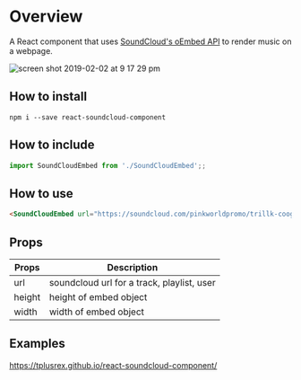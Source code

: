 # Overview
A React component that uses [SoundCloud's oEmbed API](https://developers.soundcloud.com/docs/oembed) to render music on a webpage.

![screen shot 2019-02-02 at 9 17 29 pm](https://user-images.githubusercontent.com/1121053/52173026-5933ef00-2730-11e9-9e6e-4ebc7b05a3e6.png)


## How to install
```shell
npm i --save react-soundcloud-component
```

## How to include
```javascript
import SoundCloudEmbed from './SoundCloudEmbed';;
```

## How to use
```html
<SoundCloudEmbed url="https://soundcloud.com/pinkworldpromo/trillk-coogi" height="300" width="300" />
```

## Props

Props  | Description
------ | -----
url | soundcloud url for a track, playlist, user
height | height of embed object
width | width of embed object

## Examples

https://tplusrex.github.io/react-soundcloud-component/
